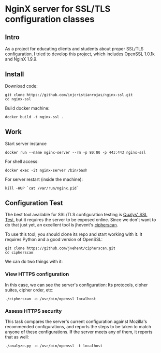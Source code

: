 # NginX server for SSL/TLS configuration classes

## Intro
As a project for educating clients and students about proper SSL/TLS
configuration, I tried to develop this project, which includes OpenSSL 1.0.1k
and NginX 1.9.9.

## Install

Download code:

```shell
git clone https://github.com/injcristianrojas/nginx-ssl.git
cd nginx-ssl
```

Build docker machine:

```shell
docker build -t nginx-ssl .
```

## Work

Start server instance

```shell
docker run --name nginx-server --rm -p 80:80 -p 443:443 nginx-ssl
```

For shell access:

```shell
docker exec -it nginx-server /bin/bash
```

For server restart (inside the machine):

```shell
kill -HUP `cat /var/run/nginx.pid`
```

## Configuration Test

The best tool available for SSL/TLS configuration testing is
[Qualys' SSL Test](https://www.ssllabs.com/ssltest/), but it requires the
server to be exposed online. Since we don't want to do
that just yet, an excellent tool is jhevent's
[cipherscan](https://github.com/jvehent/cipherscan).

To use this tool, you should clone its repo and start working with it. It
requires Python and a good version of OpenSSL:

```shell
git clone https://github.com/jvehent/cipherscan.git
cd cipherscan
```

We can do two things with it:

### View HTTPS configuration

In this case, we can see the server's configuration: Its protocols, cipher
suites, cipher order, etc:

```shell
./cipherscan -o /usr/bin/openssl localhost
```

### Assess HTTPS security

This task compares the server's current configuration against Mozilla's
recommended configurations, and reports the steps to be taken to match anyone
of these configurations. If the server meets any of them, it reports that as
well:

```shell
./analyze.py -o /usr/bin/openssl -t localhost
```
